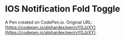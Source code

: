 # IOS Notification Fold Toggle

A Pen created on CodePen.io. Original URL: [https://codepen.io/alphardex/pen/vYGJzXY](https://codepen.io/alphardex/pen/vYGJzXY).



